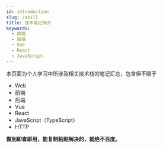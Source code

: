 ```yaml
---
id: introduction
slug: /skill
title: 技术笔记简介
keywords:
  - 前端
  - 后端
  - Vue
  - React
  - JavaScript
---
```


本页面为个人学习中所涉及相关技术栈的笔记汇总，包含但不限于

- Web
- 前端
- 后端
- Vue
- React
- JavaScript（TypeScript）
- HTTP

**做到即查即用，能复制粘贴解决的，就绝不百度。**

